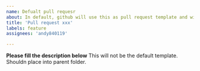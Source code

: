 ```yaml
---
name: Defualt pull requesr
about: In default, github will use this as pull request template and will not use the metadata in markdown.
title: 'Pull request xxx'
labels: feature
assignees: 'andy840119'

---
```


**Please fill the description below**
This will not be the default template.
Shouldn place into parent folder.
